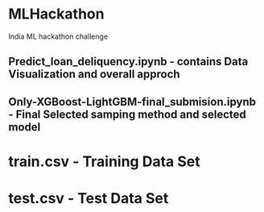 # MLHackathon
India ML hackathon challenge

## Predict_loan_deliquency.ipynb -  contains Data Visualization and overall approch 

## Only-XGBoost-LightGBM-final_submision.ipynb - Final Selected samping method and selected model

# train.csv  - Training Data Set
# test.csv  - Test Data Set

